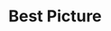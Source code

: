 ---
title: "Best Picture"
edition: 2007
film: into-the-wild.md
image: https://m.media-amazon.com/images/M/MV5BNjM1OWM4OTEtZjMxYy00ODUxLWFkMDItMmFhYzFkMWJmZDZjL2ltYWdlL2ltYWdlXkEyXkFqcGdeQXVyNDAxOTExNTM@._V1_FMjpg_UX1024_.jpg
type: award
weight: 1
---